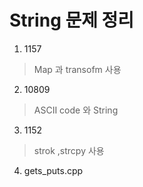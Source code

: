 #       String 문제 정리
1.  1157
>    Map 과 transofm 사용 
2.  10809
>   ASCII code 와 String
3.  1152
>  strok ,strcpy 사용
4.  gets_puts.cpp
